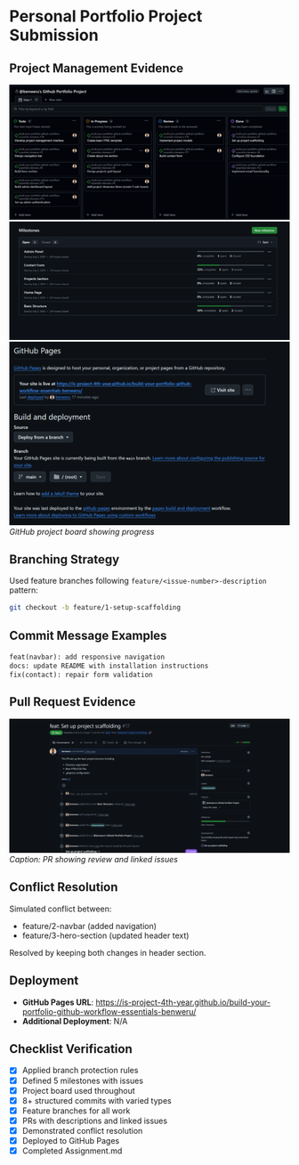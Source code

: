 # Personal Portfolio Project Submission

## Project Management Evidence

![Project Board](src/images/project-board.png)
![Project Board](src/images//milestones.png)
![Project Board](src/images/github_pages.png)
_GitHub project board showing progress_

## Branching Strategy

Used feature branches following `feature/<issue-number>-description` pattern:

```bash
git checkout -b feature/1-setup-scaffolding
```

## Commit Message Examples

```
feat(navbar): add responsive navigation
docs: update README with installation instructions
fix(contact): repair form validation
```

## Pull Request Evidence

![Pull Request](src/images/pr-example.png)
_Caption: PR showing review and linked issues_

## Conflict Resolution

Simulated conflict between:

- feature/2-navbar (added navigation)
- feature/3-hero-section (updated header text)

Resolved by keeping both changes in header section.

## Deployment

- **GitHub Pages URL**: https://is-project-4th-year.github.io/build-your-portfolio-github-workflow-essentials-benweru/
- **Additional Deployment**: N/A

## Checklist Verification

- [x] Applied branch protection rules
- [x] Defined 5 milestones with issues
- [x] Project board used throughout
- [x] 8+ structured commits with varied types
- [x] Feature branches for all work
- [x] PRs with descriptions and linked issues
- [x] Demonstrated conflict resolution
- [x] Deployed to GitHub Pages
- [x] Completed Assignment.md
